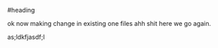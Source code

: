 #heading 



ok now making change in existing one files 
ahh shit here we go again.

as;ldkfjasdf;l
